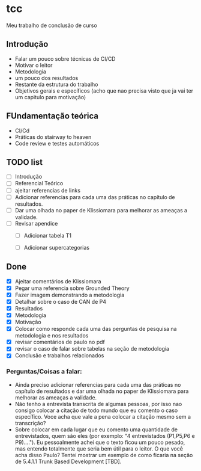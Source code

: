 # tcc
Meu trabalho de conclusão de curso


## Introdução
* Falar um pouco sobre técnicas de CI/CD
* Motivar o leitor
* Metodologia
* um pouco dos resultados
* Restante da estrutura do trabalho
* Objetivos gerais e específicos (acho que nao precisa visto que ja vai ter um capitulo para motivação)

## FUndamentação teórica
* CI/Cd
* Práticas do stairway to heaven
* Code review e testes automáticos
  

## TODO list
- [ ] Introdução
- [ ] Referencial Teórico
- [ ] ajeitar referencias de links
- [ ] Adicionar referencias para cada uma das práticas no capítulo de resultados.
- [ ] Dar uma olhada no paper de Klissiomara para melhorar as ameaças a validade.
- [ ] Revisar apendice
  - [ ] Adicionar tabela T1
  - [ ] Adicionar supercategorias


## Done
- [x] Ajeitar comentários de Klissiomara
- [x] Pegar uma referencia sobre Grounded Theory
- [x] Fazer imagem demonstrando a metodologia
- [x] Detalhar sobre o caso de CAN de P4
- [X] Resultados
- [X] Metodologia
- [X] Motivação
- [x] Colocar como responde cada uma das perguntas de pesquisa na metodologia e nos resultados
- [x] revisar comentários de paulo no pdf
- [x] revisar o caso de falar sobre tabelas na seção de metodologia
- [x] Conclusão e trabalhos relacionados

### Perguntas/Coisas a falar:
- Ainda preciso adicionar referencias para cada uma das práticas no capítulo de resultados e dar uma olhada no paper de Klissiomara para melhorar as ameaças a validade.
- Não tenho a entrevista transcrita de algumas pessoas, por isso nao consigo colocar a citação de todo mundo que eu comento o caso específico. Voce acha que vale a pena colocar a citação mesmo sem a transcrição?
- Sobre colocar em cada lugar que eu comento uma quantidade de entrevistados, quem são eles (por exemplo: "4 entrevistados (P1,P5,P6 e P9)...."). Eu pessoalmente achei que o texto ficou um pouco pesado, mas entendo totalmente que seria bem útil para o leitor. O que você acha disso Paulo? Tentei mostrar um exemplo de como ficaria na seção de 5.4.1.1 Trunk Based Development [TBD].
